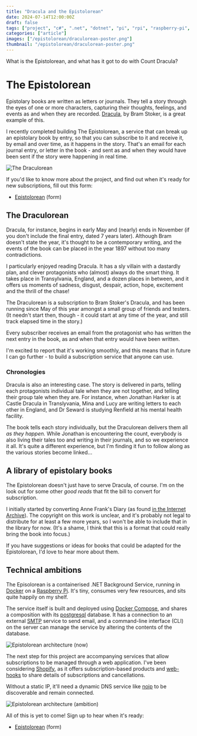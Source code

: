 ```yaml
---
title: "Dracula and the Epistolorean"
date: 2024-07-14T12:00:00Z
draft: false
tags: ["project", "c#", ".net", "dotnet", "pi", "rpi", "raspberry-pi", "books", "literature", "epistolary", "epistolorean", "dracula", "count dracula", "bram", "stoker", "subscription", "service"]
categories: ["article"]
images: ["/epistolorean/draculorean-poster.png"]
thumbnail: "/epistolorean/draculorean-poster.png"
---
```


What is the Epistolorean, and what has it got to do with Count Dracula?

# The Epistolorean

Epistolary books are written as letters or journals. They tell a story through the eyes of one or more characters, capturing their thoughts, feelings, and events as and when they are recorded. [Dracula](https://www.gutenberg.org/ebooks/345), by Bram Stoker, is a great example of this.

I recently completed building The Epistolorean, a service that can break up an epistolary book by entry, so that you can subscribe to it and receive it, by email and over time, as it happens in the story. That's an email for each journal entry, or letter in the book - and sent as and when they would have been sent if the story were happening in real time.

![The Draculorean](/epistolorean/draculorean-poster.png "A Delorean about to time travel, leaving trails of fire behind it, along a dark gothic street lit by old iron street lamps. Books lie by the side of the road, lit by candles. Castle dracula looms over the background, and bats in the sky are silhouetted in front of the moon... It's a real mood piece!")

If you'd like to know more about the project, and find out when it's ready for new subscriptions, fill out this form:
* [Epistolorean](https://forms.gle/gNdG8V199XhDtB3Y7) (form)

## The Draculorean

Dracula, for instance, begins in early May and (nearly) ends in November (if you don't include the final entry, dated 7 years later). Although Bram doesn't state the year, it's thought to be a contemporary writing, and the events of the book can be placed in the year 1897 without too many contradictions.

I particularly enjoyed reading Dracula. It has a sly villain with a dastardly plan, and clever protagonists who (almost) always do the smart thing. It takes place in Transylvania, England, and a dozen places in between, and it offers us moments of sadness, disgust, despair, action, hope, excitement and the thrill of the chase!

The Draculorean is a subscription to Bram Stoker's Dracula, and has been running since May of this year amongst a small group of friends and testers. (It needn't start then, though - it could start at any time of the year, and still track elapsed time in the story.)

Every subscriber receives an email from the protagonist who has written the next entry in the book, as and when that entry would have been written.

I'm excited to report that it's working smoothly, and this means that in future I can go further - to build a subscription service that anyone can use.

### Chronologies

Dracula is also an interesting case. The story is delivered in parts, telling each protagonists individual tale when they are not together, and telling their group tale when they are. For instance, when Jonathan Harker is at Castle Dracula in Translyvania, Mina and Lucy are writing letters to each other in England, and Dr Seward is studying Renfield at his mental health facility.

The book tells each story individually, but the Draculorean delivers them all _as they happen._ While Jonathan is encountering the count, everybody is also living their tales too and writing in their journals, and so we experience it all. It's quite a different experience, but I'm finding it fun to follow along as the various stories become linked...

## A library of epistolary books

The Epistolorean doesn't just have to serve Dracula, of course. I'm on the look out for some other _good reads_ that fit the bill to convert for subscription.

I initially started by converting Anne Frank's Diary (as found [in the Internet Archive](https://archive.org/stream/in.ernet.dli.2015.201940/2015.201940.Anne-Frank_djvu.txt)). The copyright on this work is unclear, and it's probably not legal to distribute for at least a few more years, so I won't be able to include that in the library for now. (It's a shame, I think that this is a format that could really bring the book into focus.)

If you have suggestions or ideas for books that could be adapted for the Epistolorean, I'd love to hear more about them.

## Technical ambitions

The Episolorean is a containerised .NET Background Service, running in [Docker](https://www.docker.com/) on a [Raspberry Pi](https://www.raspberrypi.org/). It's tiny, consumes very few resources, and sits quite happily on my shelf.

The service itself is built and deployed using [Docker Compose](https://docs.docker.com/compose/), and shares a composition with its [postgresql](https://www.postgresql.org/) database. It has a connection to an external [SMTP](https://en.wikipedia.org/wiki/Simple_Mail_Transfer_Protocol) service to send email, and a command-line interface (CLI) on the server can manage the service by altering the contents of the database.

![Epistolorean architecture (now)](/epistolorean/2024-07-epistolorean-arch-now.png "A diagram illustrating the composition of the Epistolorean Service, described above.")

The next step for this project are accompanying services that allow subscriptions to be managed through a web application. I've been considering [Shopify](https://www.shopify.com/uk), as it offers subscription-based products and [web-hooks](https://shopify.dev/docs/api/admin-rest/2024-01/resources/webhook) to share details of subscriptions and cancellations.

Without a static IP, it'll need a dynamic DNS service like [noip](https://www.noip.com/) to be discoverable and remain connected.

![Epistolorean architecture (ambition)](/epistolorean/2024-07-epistolorean-arch-ambition.png "A diagram illustrating the composition of the Epistolorean Service, incorporating an external third party service (Shopify) with web hooks, and use of a dynamic DNS service to make the Epistolorean discoverable.")

All of this is yet to come! Sign up to hear when it's ready:

* [Epistolorean](https://forms.gle/gNdG8V199XhDtB3Y7) (form)
